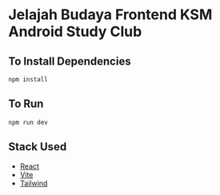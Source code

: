 # **Jelajah Budaya Frontend KSM Android Study Club**

## To Install Dependencies
`npm install`

## To Run
`npm run dev`

## Stack Used
- [React](http://react.dev) 
- [Vite](http://vite.dev) 
- [Tailwind](http://tailwindcss.com) 
